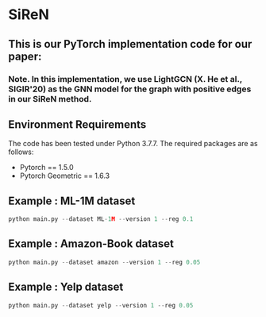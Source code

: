 # SiReN



## This is our PyTorch implementation code for our paper:





### Note. In this implementation, we use LightGCN (X. He et al., SIGIR'20) as the GNN model for the graph with positive edges in our SiReN method. 





## Environment Requirements

The code has been tested under Python 3.7.7. The required packages are as follows:

* Pytorch == 1.5.0
* Pytorch Geometric == 1.6.3





## Example : ML-1M dataset

```python
python main.py --dataset ML-1M --version 1 --reg 0.1
```





## Example : Amazon-Book dataset

```python
python main.py --dataset amazon --version 1 --reg 0.05
```





## Example : Yelp dataset

```python
python main.py --dataset yelp --version 1 --reg 0.05
```

